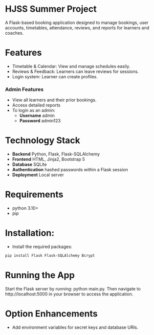 # HJSS Summer Project

A Flask-based booking application designed to manage bookings, user accounts, timetables, attendance, reviews, and reports for learners and coaches.

# Features
- Timetable & Calendar: View and manage schedules easily.
- Reviews & Feedback: Learners can leave reviews for sessions.
- Login system: Learner can create profiles.

### Admin Features
- View all learners and their prior bookings.
- Access detailed reports
- To login as an admin:
  - **Username** admin
  - **Password** admin123

# Technology Stack
- **Backend** Python, Flask, Flask-SQLAlchemy
- **Frontend** HTML, Jinja2, Bootstrap 5
- **Database** SQLite
- **Authentication** hashed passwords within a Flask session
- **Deployment** Local server

# Requirements

- python 3.10+
- pip

# Installation: 
- Install the required packages:
```bash
pip install Flask Flask-SQLAlchemy Bcrypt
```
# Running the App
Start the Flask server by running:
python main.py.
Then navigate to http://localhost:5000 in your browser to access the application.

# Option Enhancements
- Add environment variables for secret keys and database URIs.


